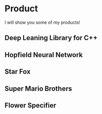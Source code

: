 # Product
I will show you some of my products!

## Deep Leaning Library for C++

## Hopfield Neural Network

## Star Fox

## Super Mario Brothers

## Flower Specifier
